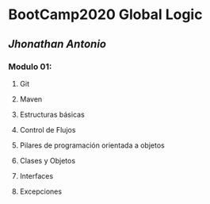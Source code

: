 # BootCamp2020 Global Logic

## *Jhonathan Antonio*

### Modulo 01:

1. Git

2. Maven

4. Estructuras básicas

5. Control de Flujos

6. Pilares de programación orientada a objetos

7. Clases y Objetos

8. Interfaces

9. Excepciones

